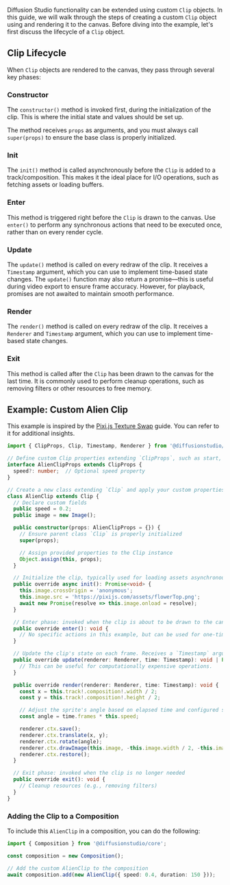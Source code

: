 Diffusion Studio functionality can be extended using custom `Clip` objects. In this guide, we will walk through the steps of creating a custom `Clip` object using and rendering it to the canvas. Before diving into the example, let's first discuss the lifecycle of a `Clip` object.

## Clip Lifecycle

When `Clip` objects are rendered to the canvas, they pass through several key phases:

### Constructor

The `constructor()` method is invoked first, during the initialization of the clip. This is where the initial state and values should be set up.

The method receives `props` as arguments, and you must always call `super(props)` to ensure the base class is properly initialized.

### Init

The `init()` method is called asynchronously before the `Clip` is added to a track/composition. This makes it the ideal place for I/O operations, such as fetching assets or loading buffers.

### Enter

This method is triggered right before the `Clip` is drawn to the canvas. Use `enter()` to perform any synchronous actions that need to be executed once, rather than on every render cycle.

### Update

The `update()` method is called on every redraw of the clip. It receives a `Timestamp` argument, which you can use to implement time-based state changes. The `update()` function may also return a promise—this is useful during video export to ensure frame accuracy. However, for playback, promises are not awaited to maintain smooth performance.

### Render

The `render()` method is called on every redraw of the clip. It receives a `Renderer` and `Timestamp` argument, which you can use to implement time-based state changes.

### Exit

This method is called after the `Clip` has been drawn to the canvas for the last time. It is commonly used to perform cleanup operations, such as removing filters or other resources to free memory.

## Example: Custom Alien Clip

This example is inspired by the [Pixi.js Texture Swap](https://pixijs.com/8.x/playground?exampleId=sprite.textureSwap) guide. You can refer to it for additional insights.

```typescript
import { ClipProps, Clip, Timestamp, Renderer } from '@diffusionstudio/core';

// Define custom Clip properties extending `ClipProps`, such as start, stop, etc.
interface AlienClipProps extends ClipProps {
  speed?: number;  // Optional speed property
}

// Create a new class extending `Clip` and apply your custom properties
class AlienClip extends Clip {
  // Declare custom fields
  public speed = 0.2;
  public image = new Image();

  public constructor(props: AlienClipProps = {}) {
    // Ensure parent class `Clip` is properly initialized
    super(props);

    // Assign provided properties to the Clip instance
    Object.assign(this, props);
  }

  // Initialize the clip, typically used for loading assets asynchronously
  public override async init(): Promise<void> {
    this.image.crossOrigin = 'anonymous';
    this.image.src = 'https://pixijs.com/assets/flowerTop.png';
    await new Promise(resolve => this.image.onload = resolve);
  }

  // Enter phase: invoked when the clip is about to be drawn to the canvas
  public override enter(): void {
    // No specific actions in this example, but can be used for one-time setup
  }

  // Update the clip's state on each frame. Receives a `Timestamp` argument.
  public override update(renderer: Renderer, time: Timestamp): void | Promise<void> {
    // This can be useful for computationally expensive operations.
  }

  public override render(renderer: Renderer, time: Timestamp): void {
    const x = this.track!.composition!.width / 2;
    const y = this.track!.composition!.height / 2;

    // Adjust the sprite's angle based on elapsed time and configured speed
    const angle = time.frames * this.speed;

    renderer.ctx.save();
    renderer.ctx.translate(x, y);
    renderer.ctx.rotate(angle);
    renderer.ctx.drawImage(this.image, -this.image.width / 2, -this.image.height / 2);
    renderer.ctx.restore();
  }

  // Exit phase: invoked when the clip is no longer needed
  public override exit(): void {
    // Cleanup resources (e.g., removing filters)
  }
}
```

### Adding the Clip to a Composition

To include this `AlienClip` in a composition, you can do the following:

```typescript
import { Composition } from '@diffusionstudio/core';

const composition = new Composition();

// Add the custom AlienClip to the composition
await composition.add(new AlienClip({ speed: 0.4, duration: 150 }));
```
